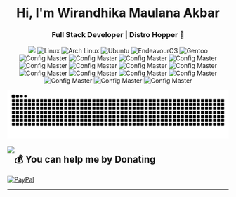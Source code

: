 <h1 align="center">Hi, I'm Wirandhika Maulana Akbar</h1>
<h3 align="center">Full Stack Developer | Distro Hopper 🐧</h3>



<div align="center">
  <img src="https://user-images.githubusercontent.com/22107794/139580686-887df369-edb8-4bc8-b607-4fbf6d7e4866.gif">

  <img src="https://img.shields.io/badge/Linux-FCC624?style=for-the-badge&logo=linux&logoColor=black" alt="Linux" />
  <img src="https://img.shields.io/badge/Arch_Linux-1793D1?style=for-the-badge&logo=arch-linux&logoColor=white" alt="Arch Linux" />
  <img src="https://img.shields.io/badge/Ubuntu-E95420?style=for-the-badge&logo=ubuntu&logoColor=white" alt="Ubuntu" />
  <img src="https://img.shields.io/badge/EndeavourOS-7C4DFF?style=for-the-badge&logo=arch-linux&logoColor=white" alt="EndeavourOS" />
  <img src="https://img.shields.io/badge/Gentoo-54487A?style=for-the-badge&logo=gentoo&logoColor=white" alt="Gentoo" />
  <img src="https://img.shields.io/badge/Config_Master-FFD700?style=for-the-badge&logo=neovim&logoColor=black" alt="Config Master" />
<img src="https://img.shields.io/badge/php-%23777BB4.svg?style=for-the-badge&logo=php&logoColor=black" alt="Config Master" />
<img src="https://img.shields.io/badge/java-%23ED8B00.svg?style=for-the-badge&logo=openjdk&logoColor=black" alt="Config Master" />
<img src="https://img.shields.io/badge/javascript-%23323330.svg?style=for-the-badge&logo=javascript&logoColor=%23F7DF1E" alt="Config Master" />
<img src="https://img.shields.io/badge/node.js-6DA55F?style=for-the-badge&logo=node.js&logoColor=black" alt="Config Master" />
<img src="https://img.shields.io/badge/laravel-%23FF2D20.svg?style=for-the-badge&logo=laravel&logoColor=black" alt="Config Master" />
<img src="https://img.shields.io/badge/go-%2300ADD8.svg?style=for-the-badge&logo=go&logoColor=black" alt="Config Master" />
<img src="https://img.shields.io/badge/typescript-%23007ACC.svg?style=for-the-badge&logo=typescript&logoColor=black" alt="Config Master" />
<img src="https://img.shields.io/badge/react-%2320232a.svg?style=for-the-badge&logo=react&logoColor=%2361DAFB" alt="Config Master" />
<img src="https://img.shields.io/badge/react_native-%2320232a.svg?style=for-the-badge&logo=react&logoColor=%2361DAFB" alt="Config Master" />
<img src="https://img.shields.io/badge/Next-black?style=for-the-badge&logo=next.js&logoColor=white" alt="Config Master" />
<img src="https://img.shields.io/badge/vue.js-%2335495e.svg?style=for-the-badge&logo=vuedotjs&logoColor=%234FC08D" alt="Config Master" />
<img src="https://img.shields.io/badge/alpinejs-white.svg?style=for-the-badge&logo=alpinedotjs&logoColor=%238BC0D0" alt="Config Master" />
<img src="https://img.shields.io/badge/Flutter-%2302569B.svg?style=for-the-badge&logo=Flutter&logoColor=black" alt="Config Master" />
<img src="https://img.shields.io/badge/CodeIgniter-%23EF4223.svg?style=for-the-badge&logo=codeIgniter&logoColor=black" alt="Config Master" />







![snake gif](https://github.com/wirandhika-maulana/wirandhika-maulana/blob/output/github-contribution-grid-snake-dark.svg)
</div>

<p>
 <img align="left" src="https://github-readme-stats-git-masterrstaa-rickstaa.vercel.app/api/top-langs/?username=wirandhika-maulana&layout=compact&theme=dracula" />
</p>

  ## 💰 You can help me by Donating
  [![PayPal](https://img.shields.io/badge/PayPal-00457C?style=for-the-badge&logo=paypal&logoColor=white)](https://paypal.me/wirandhika22) 

---

  
<!-- Proudly created with GPRM ( https://gprm.itsvg.in ) -->
